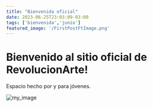 ```yaml
---
title: "Bienvenida oficial"
date: 2023-06-25T23:03:09-03:00
tags: ['bienvenida','junio']
featured_image: '/FirstPostFtImage.png'
---
```

# Bienvenido al sitio oficial de RevolucionArte!

Espacio hecho por y para jóvenes.

![my_image](/RevolucionarteLogo.png)